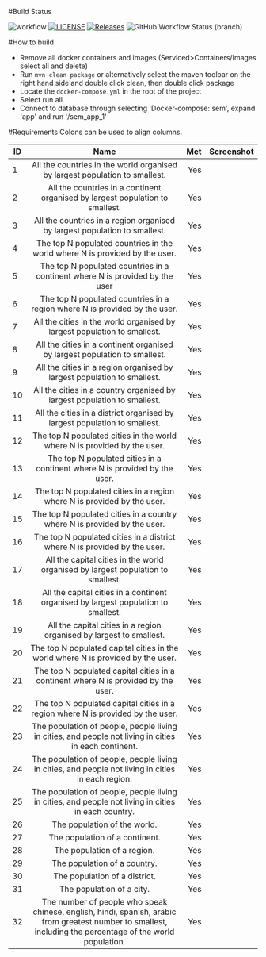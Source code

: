 #Build Status

![workflow](https://github.com/Nathan03nable/sem/actions/workflows/main.yml/badge.svg)
[![LICENSE](https://img.shields.io/github/license/Nathan03nable/sem.svg?style=flat-square)](https://github.com/Nathan03nable/sem/blob/master/LICENSE)
[![Releases](https://img.shields.io/github/release/Nathan03nable/sem/all.svg?style=flat-square)](https://github.com/Nathan03nable/sem/releases)
![GitHub Workflow Status (branch)](https://img.shields.io/github/workflow/status/Nathan03nable/sem/A%20workflow%20for%20my%20Hello%20World%20App)


#How to build
- Remove all docker containers and images (Serviced>Containers/Images select all and delete) 
- Run `mvn clean package` or alternatively select the maven toolbar on the right hand side and double click clean, then double click package
- Locate the `docker-compose.yml` in the root of the project
- Select run all
- Connect to database through selecting 'Docker-compose: sem', expand 'app' and run '/sem_app_1' 


#Requirements
Colons can be used to align columns.

| ID  |                                                                            Name                                                                             | Met | Screenshot |
|-----|:-----------------------------------------------------------------------------------------------------------------------------------------------------------:|----:|------:|
| 1   |                                         All the countries in the world organised by largest population to smallest.                                         | Yes |
| 2   |                                        All the countries in a continent organised by largest population to smallest.                                        | Yes |
| 3   |                                         All the countries in a region organised by largest population to smallest.                                          | Yes |
| 4   |                                         The top N populated countries in the world where N is provided by the user.                                         | Yes |
| 5   |                                        The top N populated countries in a continent where N is provided by the user                                         | Yes |
| 6   |                                         The top N populated countries in a region where N is provided by the user.                                          | Yes |
| 7   |                                          All the cities in the world organised by largest population to smallest.                                           | Yes |
| 8   |                                         All the cities in a continent organised by largest population to smallest.                                          | Yes |
| 9   |                                           All the cities in a region organised by largest population to smallest.                                           | Yes |
| 10  |                                          All the cities in a country organised by largest population to smallest.                                           | Yes |
| 11  |                                          All the cities in a district organised by largest population to smallest.                                          | Yes |
| 12  |                                          The top N populated cities in the world where N is provided by the user.                                           | Yes |
| 13  |                                         The top N populated cities in a continent where N is provided by the user.                                          | Yes |
| 14  |                                           The top N populated cities in a region where N is provided by the user.                                           | Yes |
| 15  |                                          The top N populated cities in a country where N is provided by the user.                                           | Yes |
| 16  |                                          The top N populated cities in a district where N is provided by the user.                                          | Yes |
| 17  |                                      All the capital cities in the world organised by largest population to smallest.                                       | Yes |
| 18  |                                     All the capital cities in a continent organised by largest population to smallest.                                      | Yes |
| 19  |                                            All the capital cities in a region organised by largest to smallest.                                             | Yes |
| 20  |                                      The top N populated capital cities in the world where N is provided by the user.                                       | Yes |
| 21  |                                     The top N populated capital cities in a continent where N is provided by the user.                                      | Yes |
| 22  |                                       The top N populated capital cities in a region where N is provided by the user.                                       | Yes |
| 23  |                            The population of people, people living in cities, and people not living in cities in each continent.                            | Yes |
| 24  |                             The population of people, people living in cities, and people not living in cities in each region.                              | Yes |
| 25  |                             The population of people, people living in cities, and people not living in cities in each country.                             | Yes |
| 26  |                                                                The population of the world.                                                                 | Yes |
| 27  |                                                               The population of a continent.                                                                | Yes |
| 28  |                                                                 The population of a region.                                                                 | Yes |
| 29  |                                                                The population of a country.                                                                 | Yes |
| 30  |                                                                The population of a district.                                                                | Yes |
| 31  |                                                                  The population of a city.                                                                  | Yes |
| 32  | The number of people who speak chinese, english, hindi, spanish, arabic from greatest number to smallest, including the percentage of the world population. | Yes |